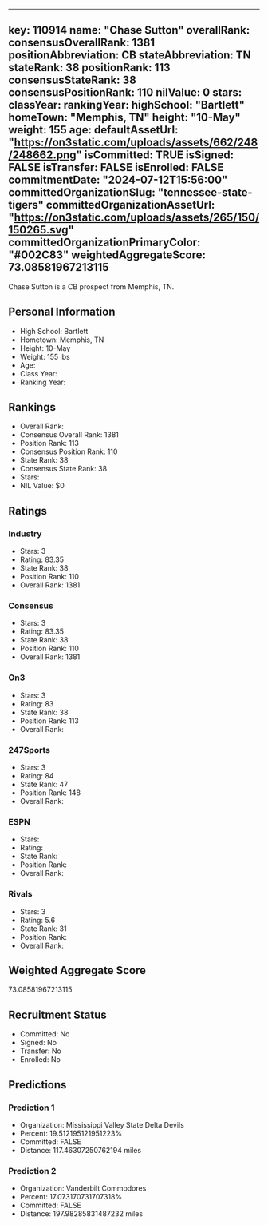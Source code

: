 ---
  key: 110914
  name: "Chase Sutton"
  overallRank: 
  consensusOverallRank: 1381
  positionAbbreviation: CB
  stateAbbreviation: TN
  stateRank: 38
  positionRank: 113
  consensusStateRank: 38
  consensusPositionRank: 110
  nilValue: 0
  stars: 
  classYear: 
  rankingYear: 
  highSchool: "Bartlett"
  homeTown: "Memphis, TN"
  height: "10-May"
  weight: 155
  age: 
  defaultAssetUrl: "https://on3static.com/uploads/assets/662/248/248662.png"
  isCommitted: TRUE
  isSigned: FALSE
  isTransfer: FALSE
  isEnrolled: FALSE
  commitmentDate: "2024-07-12T15:56:00"
  committedOrganizationSlug: "tennessee-state-tigers"
  committedOrganizationAssetUrl: "https://on3static.com/uploads/assets/265/150/150265.svg"
  committedOrganizationPrimaryColor: "#002C83"
  weightedAggregateScore: 73.08581967213115
  ---
  
  Chase Sutton is a CB prospect from Memphis, TN.
  
  ## Personal Information
  - High School: Bartlett
  - Hometown: Memphis, TN
  - Height: 10-May
  - Weight: 155 lbs
  - Age: 
  - Class Year: 
  - Ranking Year: 
  
  ## Rankings
  - Overall Rank: 
  - Consensus Overall Rank: 1381
  - Position Rank: 113
  - Consensus Position Rank: 110
  - State Rank: 38
  - Consensus State Rank: 38
  - Stars: 
  - NIL Value: $0
  
  ## Ratings
  
  ### Industry
  - Stars: 3
  - Rating: 83.35
  - State Rank: 38
  - Position Rank: 110
  - Overall Rank: 1381
  
  ### Consensus
  - Stars: 3
  - Rating: 83.35
  - State Rank: 38
  - Position Rank: 110
  - Overall Rank: 1381
  
  ### On3
  - Stars: 3
  - Rating: 83
  - State Rank: 38
  - Position Rank: 113
  - Overall Rank: 
  
  ### 247Sports
  - Stars: 3
  - Rating: 84
  - State Rank: 47
  - Position Rank: 148
  - Overall Rank: 
  
  ### ESPN
  - Stars: 
  - Rating: 
  - State Rank: 
  - Position Rank: 
  - Overall Rank: 
  
  ### Rivals
  - Stars: 3
  - Rating: 5.6
  - State Rank: 31
  - Position Rank: 
  - Overall Rank: 
  
  ## Weighted Aggregate Score
  73.08581967213115
  
  ## Recruitment Status
  - Committed: No
  - Signed: No
  - Transfer: No
  - Enrolled: No
  
  
  
  ## Predictions
  
  ### Prediction 1
  - Organization: Mississippi Valley State Delta Devils
  - Percent: 19.512195121951223%
  - Committed: FALSE
  - Distance: 117.46307250762194 miles
  
  ### Prediction 2
  - Organization: Vanderbilt Commodores
  - Percent: 17.073170731707318%
  - Committed: FALSE
  - Distance: 197.98285831487232 miles
  